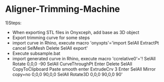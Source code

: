 # Aligner-Trimming-Machine

1)Steps:
  - When exporting STL files in Onyxceph, add base as 3D object
  - Export trimming curve for some steps
  - import curve in Rhino, execute macro 'onyxpts'='import SelAll ExtractPt cancel SelMesh Delete SelAll export'
  - Execute subsample.bat
  - import generated curve in Rhino, execute macro 'ccrelative0'='! SelAll  Rotate 0,0,0 -90  SelAll CurveThroughPt   Enter    Delete    SelAll CopyToClipboard  Paste smooth enter      ExtrudeCrv   3    Enter   SelAll    Mirror  copy=no  0,0,0  90,0,0    SelAll  Rotate3D  0,0,0  90,0,0  90'
  

